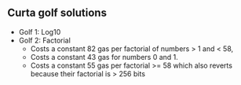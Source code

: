 ## Curta golf solutions

- Golf 1: Log10
- Golf 2: Factorial
  - Costs a constant 82 gas per factorial of numbers > 1 and < 58,
  - Costs a constant 43 gas for numbers 0 and 1.
  - Costs a constant 55 gas per factorial >= 58 which also reverts because their factorial is > 256 bits
